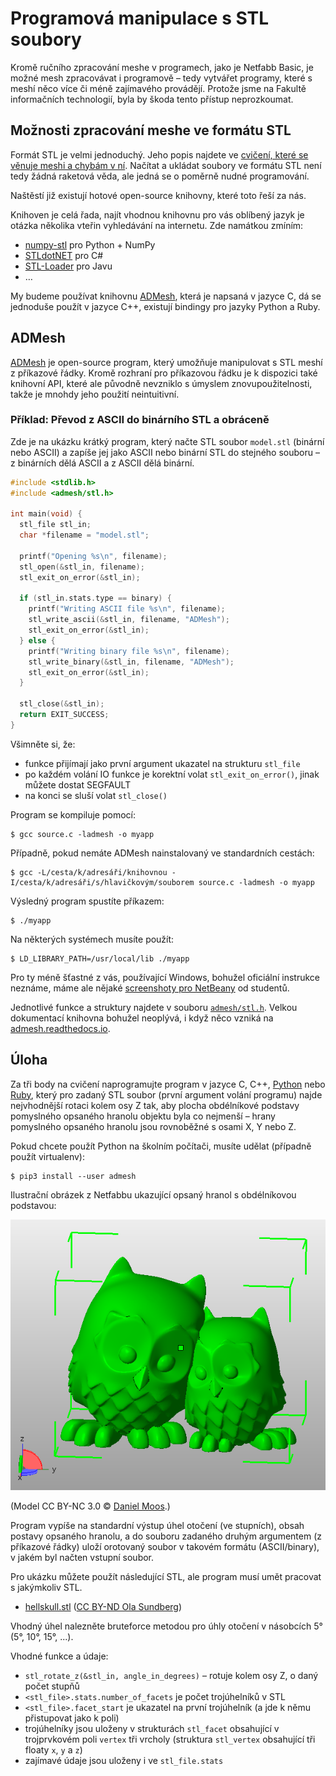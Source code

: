 Programová manipulace s STL soubory
===================================

Kromě ručního zpracování meshe v programech, jako je Netfabb Basic,
je možné mesh zpracovávat i programově – tedy vytvářet programy, které s meshí
něco více či méně zajímavého provádějí.
Protože jsme na Fakultě informačních technologií, byla by škoda tento přístup
neprozkoumat.

Možnosti zpracování meshe ve formátu STL
----------------------------------------

Formát STL je velmi jednoduchý. Jeho popis najdete ve [cvičení, které se věnuje
meshi a chybám v ní](./mesh.md). Načítat a ukládat soubory ve formátu STL není
tedy žádná raketová věda, ale jedná se o poměrně nudné programování.

Naštěstí již existují hotové open-source knihovny, které toto řeší za nás.

Knihoven je celá řada, najít vhodnou knihovnu pro vás oblíbený jazyk je otázka
několika vteřin vyhledávání na internetu. Zde namátkou zmíním:

  * [numpy-stl](https://pypi.python.org/pypi/numpy-stl) pro Python + NumPy
  * [STLdotNET](https://github.com/QuantumConcepts/STLdotNET) pro C#
  * [STL-Loader](https://github.com/cpedrinaci/STL-Loader) pro Javu
  * …

My budeme používat knihovnu [ADMesh], která je napsaná v jazyce C, dá se
jednoduše použít v jazyce C++, existují bindingy pro jazyky Python a Ruby.

[ADMesh]: https://github.com/admesh/admesh

ADMesh
------

[ADMesh] je open-source program, který umožňuje manipulovat s STL meshí z
příkazové řádky. Kromě rozhraní pro příkazovou řádku je k dispozici také
knihovní API, které ale původně nevzniklo s úmyslem znovupoužitelnosti,
takže je mnohdy jeho použití neintuitivní.

### Příklad: Převod z ASCII do binárního STL a obráceně

Zde je na ukázku krátký program, který načte STL soubor `model.stl`
(binární nebo ASCII) a zapíše jej jako ASCII nebo binární STL do stejného
souboru – z binárních dělá ASCII a z ASCII dělá binární.

```c
#include <stdlib.h>
#include <admesh/stl.h>
 
int main(void) {
  stl_file stl_in;
  char *filename = "model.stl";
 
  printf("Opening %s\n", filename);
  stl_open(&stl_in, filename);
  stl_exit_on_error(&stl_in);
 
  if (stl_in.stats.type == binary) {
    printf("Writing ASCII file %s\n", filename);
    stl_write_ascii(&stl_in, filename, "ADMesh");
    stl_exit_on_error(&stl_in);
  } else {
    printf("Writing binary file %s\n", filename);
    stl_write_binary(&stl_in, filename, "ADMesh");
    stl_exit_on_error(&stl_in);
  }
 
  stl_close(&stl_in);
  return EXIT_SUCCESS;
}
```

Všimněte si, že:

  * funkce přijímají jako první argument ukazatel na strukturu `stl_file`
  * po každém volání IO funkce je korektní volat `stl_exit_on_error()`, jinak můžete dostat SEGFAULT
  * na konci se sluší volat `stl_close()`

Program se kompiluje pomocí:

```console
$ gcc source.c -ladmesh -o myapp
```

Případně, pokud nemáte ADMesh nainstalovaný ve standardních cestách:

```console
$ gcc -L/cesta/k/adresáři/knihovnou -I/cesta/k/adresáři/s/hlavičkovým/souborem source.c -ladmesh -o myapp
```

Výsledný program spustíte příkazem:


```console
$ ./myapp
```

Na některých systémech musíte použít:

```console
$ LD_LIBRARY_PATH=/usr/local/lib ./myapp
```

Pro ty méně šťastné z vás, používající Windows, bohužel oficiální instrukce
neznáme, máme ale nějaké
[screenshoty pro NetBeany](https://edux.fit.cvut.cz/courses/BI-3DT/tutorials/admesh/win)
od studentů.

Jednotlivé funkce a struktury najdete v souboru
[`admesh/stl.h`](https://github.com/admesh/admesh/tree/master/src/stl.h).
Velkou dokumentací knihovna bohužel neoplývá, i když něco vzniká na
[admesh.readthedocs.io](http://admesh.readthedocs.io/en/latest/).


Úloha
-----

Za tři body na cvičení naprogramujte program v jazyce C, C++,
[Python](https://pypi.python.org/pypi/admesh) nebo
[Ruby](https://rubygems.org/gems/radmesh/),
který pro zadaný STL soubor (první argument volání programu) najde nejvhodnější
rotaci kolem osy Z tak, aby plocha obdélníkové podstavy pomyslného opsaného
hranolu objektu byla co nejmenší – hrany pomyslného opsaného hranolu jsou
rovnoběžné s osami X, Y nebo Z.

Pokud chcete použít Python na školním počítači, musíte udělat (případně použít
virtualenv):

```console
$ pip3 install --user admesh
```

Ilustrační obrázek z Netfabbu ukazující opsaný hranol s obdélníkovou podstavou:

![Opsaný hranol](../images/admesh/boundingbox.png)

(Model CC BY-NC 3.0 © [Daniel Moos](https://www.thingiverse.com/thing:50212).)

Program vypíše na standardní výstup úhel otočení (ve stupních), obsah postavy
opsaného hranolu, a do souboru zadaného druhým argumentem (z příkazové řádky)
uloží orotovaný soubor v takovém formátu (ASCII/binary), v jakém byl načten
vstupní soubor.

Pro ukázku můžete použít následující STL, ale program musí umět pracovat s jakýmkoliv STL.

  * [hellskull.stl](../stls/admesh/hellskull.stl) ([CC BY-ND Ola Sundberg](https://www.thingiverse.com/thing:479949))

Vhodný úhel nalezněte bruteforce metodou pro úhly otočení v násobcích 5°
(5°, 10°, 15°, ...).

Vhodné funkce a údaje:

  * `stl_rotate_z(&stl_in, angle_in_degrees)` – rotuje kolem osy Z, o daný počet stupňů
  * `<stl_file>.stats.number_of_facets` je počet trojúhelníků v STL
  * `<stl_file>.facet_start` je ukazatel na první trojúhelník (a jde k němu přistupovat jako k poli)
  * trojúhelníky jsou uloženy v strukturách `stl_facet` obsahující v trojprvkovém poli `vertex` tři vrcholy (struktura `stl_vertex` obsahující tři floaty `x`, `y` a `z`)
  * zajímavé údaje jsou uloženy i ve `stl_file.stats`

